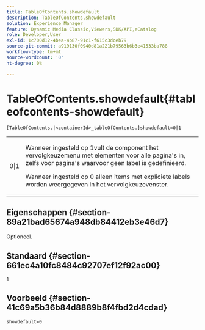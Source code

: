 ```yaml
---
title: TableOfContents.showdefault
description: TableOfContents.showdefault
solution: Experience Manager
feature: Dynamic Media Classic,Viewers,SDK/API,eCatalog
role: Developer,User
exl-id: 1c700d12-4bea-4b87-91c1-f615c3dceb79
source-git-commit: a919130f0940d81a221b79563b6b3e41533ba788
workflow-type: tm+mt
source-wordcount: '0'
ht-degree: 0%

---
```


# TableOfContents.showdefault{#tableofcontents-showdefault}

`[TableOfContents.|<containerId>_tableOfContents.]showdefault=0|1`

<table id="table_BE34F807437C4955A2A640495E05138F"> 
 <tbody> 
  <tr> 
   <td> <p> <span class="codeph"> 0|1</span> </p> </td> 
   <td> <p> Wanneer ingesteld op <span class="codeph"> 1</span>vult de component het vervolgkeuzemenu met elementen voor alle pagina's in, zelfs voor pagina's waarvoor geen label is gedefinieerd. </p> <p>Wanneer ingesteld op <span class="codeph"> 0</span> alleen items met expliciete labels worden weergegeven in het vervolgkeuzevenster. </p> </td> 
  </tr> 
 </tbody> 
</table>

## Eigenschappen {#section-89a21bad65674a948db84412eb3e46d7}

Optioneel.

## Standaard {#section-661ec4a10fc8484c92707ef12f92ac00}

`1`

## Voorbeeld {#section-41c69a5b36b84d8889b8f4fbd2d4cdad}

`showdefault=0`
